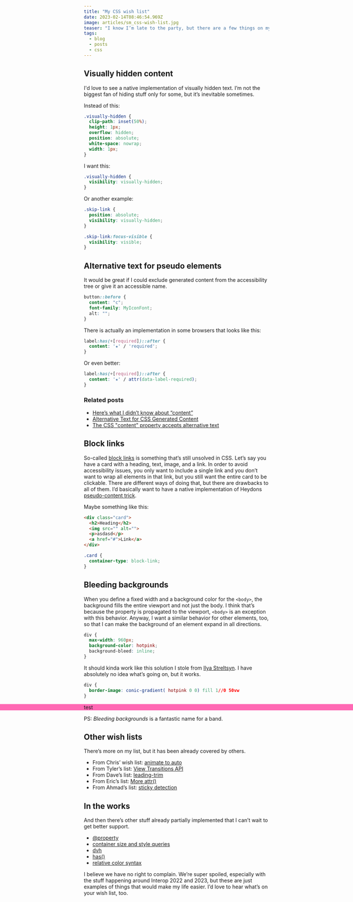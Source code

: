 ```yaml
---
title: "My CSS wish list"
date: 2023-02-14T08:46:54.969Z
image: articles/sm_css-wish-list.jpg
teaser: "I know I’m late to the party, but there are a few things on my CSS wish list I haven’t seen on others, so I thought I’d share."
tags:
  - blog
  - posts
  - css
---
```

## Visually hidden content

I'd love to see a native implementation of visually hidden text. I’m not the biggest fan of hiding stuff only for some, but it’s inevitable sometimes.

Instead of this:

```css
.visually-hidden {
  clip-path: inset(50%);
  height: 1px;
  overflow: hidden;
  position: absolute;
  white-space: nowrap;
  width: 1px;
}
```

I want this:

```css
.visually-hidden {
  visibility: visually-hidden;
}
```

Or another example:

```css
.skip-link {
  position: absolute;
  visibility: visually-hidden;
}

.skip-link:focus-visible {
  visibility: visible;
}
```

## Alternative text for pseudo elements

It would be great if I could exclude generated content from the accessibility tree or give it an accessible name.

```css
button::before {
  content: "c";
  font-family: MyIconFont;
  alt: "";
}
```

There is actually an implementation in some browsers that looks like this:

```css
label:has(+[required])::after {
  content: '★' / 'required';
}
```

Or even better:

```css
label:has(+[required])::after {
  content: '★' / attr(data-label-required);
}
```

### Related posts

- [Here’s what I didn’t know about “content”](/blog/heres-what-i-didnt-know-about-content/)
- [Alternative Text for CSS Generated Content](https://adrianroselli.com/2020/10/alternative-text-for-css-generated-content.html)
- [The CSS "content" property accepts alternative text](https://www.stefanjudis.com/today-i-learned/css-content-accepts-alternative-text/)

## Block links

So-called [block links](https://adrianroselli.com/2020/02/block-links-cards-clickable-regions-etc.html) is something that’s still unsolved in CSS. Let’s say you have a card with a heading, text, image, and a link. In order to avoid accessibility issues, you only want to include a single link and you don’t want to wrap all elements in that link, but you still want the entire card to be clickable. There are different ways of doing that, but there are drawbacks to all of them. I’d basically want to have a native implementation of Heydons [pseudo-content trick](https://inclusive-components.design/cards/#thepseudocontenttrick). 

Maybe something like this:

```html
<div class="card">
  <h2>Heading</h2>
  <img src="" alt="">
  <p>asdasd</p>
  <a href="#">Link</a>
</div>
```

```css
.card {
  container-type: block-link;
}
```

## Bleeding backgrounds

When you define a fixed width and a background color for the `<body>`, the background fills the entire viewport and not just the body. I think that’s because the property is propagated to the viewport, `<body>` is an exception with this behavior. Anyway, I want a similar behavior for other elements, too, so that I can make the background of an element expand in all directions.

```css
div {
  max-width: 960px;
  background-color: hotpink;
  background-bleed: inline;
}
```

It should kinda work like this solution I stole from [Ilya Streltsyn](https://github.com/SelenIT). I have absolutely no idea what’s going on, but it works.

```css
div {
  border-image: conic-gradient( hotpink 0 0) fill 1//0 50vw
}
```

<style>
  [data-sample] div {
    border-image: conic-gradient( hotpink 0 0) fill 1//0 50vw
  }
</style>

<div data-sample="demo">
<div>
test
</div>
</div>

PS: *Bleeding backgrounds* is a fantastic name for a band.

## Other wish lists

There’s more on my list, but it has been already covered by others.

* From Chris’ wish list: [animate to auto](https://chriscoyier.net/2022/12/21/things-css-could-still-use-heading-into-2023/#animate-to-auto)
* From Tyler’s list: [View Transitions API](https://cloudfour.com/thinks/tylers-css-wish-list-for-2023/)
* From Dave’s list: [leading-trim](https://daverupert.com/2023/01/css-wishlist-2023/)
* From Eric’s list: [More attr()](https://meyerweb.com/eric/thoughts/2023/02/08/css-wish-list-2023/#more-attr)
* From Ahmad’s list: [sticky detection](https://ishadeed.com/article/css-wishlist-2023/#detect-when-sticky-is-active)

## In the works

And then there’s other stuff already partially implemented that I can’t wait to get better support.

- [@property](/blog/2023/100daysof-day84/)
- [container size and style queries](/blog/2022/100daysof-day56/)
- [dvh](/blog/2022/100daysof-day38/)
- [has()](/blog/2022/100daysof-day6/)
- [relative color syntax](/blog/2023/100daysof-day92/)

I believe we have no right to complain. We’re super spoiled, especially with the stuff happening around Interop 2022 and 2023, but these are just examples of things that would make my life easier. I’d love to hear what’s on your wish list, too.